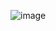 ![image](https://github.com/superdba111/DataStructure/assets/31944577/5ab9ec8c-fec0-478c-978f-567275cec626)
